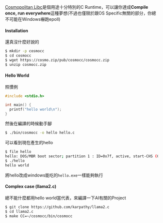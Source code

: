 [Cosmopolitan Libc](https://justine.lol/cosmopolitan/index.html)是個用途十分特別的C Runtime，可以讓你達成**Compile once, run everywhere**這種夢想(不過也僅限於跟OS Specific無關的部分，你總不可能在Windows嚇跑epoll)
#### Installation
還真沒什麼好說的
``` bash
$ mkdir -p cosmocc
$ cd cosmocc
$ wget https://cosmo.zip/pub/cosmocc/cosmocc.zip
$ unzip cosmocc.zip
```
#### Hello World
照慣例
``` c
#include <stdio.h>

int main() {
  printf("hello world\n");
}
```
然後在編譯的時候動手腳
``` bash
$ ./bin/cosmocc -o hello hello.c
```
可以看到現在產生的hello
``` bash
$ file hello
hello: DOS/MBR boot sector; partition 1 : ID=0x7f, active, start-CHS (0x0,0,1), end-CHS (0x3ff,255,63), startsector 0, 4294967295 sectors
$ ./hello
hello world
```
將hello改成windows能吃的`hello.exe`一樣能夠執行
#### Complex case (llama2.c)
總不能什麼都用hello world當代表，來編譯一下AI有關的Project
``` bash
$ git clone https://github.com/karpathy/llama2.c
$ cd llama2.c
$ make CC=~/cosmocc/bin/cosmocc
```

